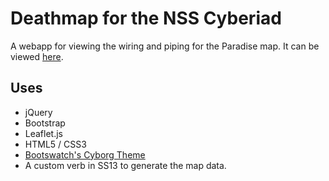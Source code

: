 # Deathmap for the NSS Cyberiad
A webapp for viewing the wiring and piping for the Paradise map.
It can be viewed [here](http://tastyfish.github.io/paradise-wires).

## Uses
* jQuery
* Bootstrap
* Leaflet.js
* HTML5 / CSS3
* [Bootswatch's Cyborg Theme](http://bootswatch.com/cyborg/)
* A custom verb in SS13 to generate the map data.
